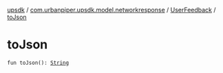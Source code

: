 [upsdk](../../index.md) / [com.urbanpiper.upsdk.model.networkresponse](../index.md) / [UserFeedback](index.md) / [toJson](./to-json.md)

# toJson

`fun toJson(): `[`String`](https://kotlinlang.org/api/latest/jvm/stdlib/kotlin/-string/index.html)